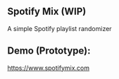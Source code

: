 Spotify Mix (WIP)
-
A simple Spotify playlist randomizer

Demo (Prototype):
-
https://www.spotifymix.com
